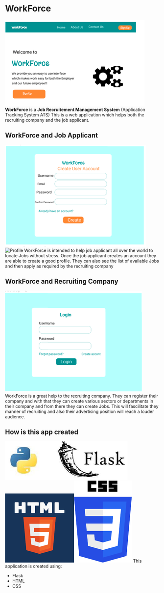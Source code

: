 # WorkForce
![Dashboard](img/workdash.png?raw=true "Title")
**WorkForce** is a **Job Recruitement Management System** (Application Tracking System ATS)
This is a web application which helps both the recruiting company and the job applicant.
## WorkForce and Job Applicant
![Create Account](img/workcreatu.png?raw=true "Title") ![Profile](img/workprof?raw=true "Title")
WorkForce is intended to help job applicant all over the world to locate Jobs without stress.
Once the job applicant creates an account they are able to create a good profile. They can also see the list of available Jobs and then apply as required by the recruiting company
## WorkForce and Recruiting Company
![Login](img/worklog.png?raw=true "Title")
WorkForce is a great help to the recruiting company. They can register their company and with that they can create various sectors or departments in their company and from there they can create Jobs.
This will fascilitate they manner of recruiting and also their advertising position will reach a louder audience.

## How is this app created
![Flask](img/flask.jpeg?raw=true "Title")![HTML](img/html.png?raw=true "Title")![CSS](img/css.png?raw=true "Title")
This application is created using:
- Flask
- HTML
- CSS

